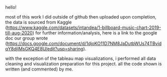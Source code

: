 hello!

most of this work I did outside of github then uploaded upon completion, the data is sourced from Kaggle (https://www.kaggle.com/datasets/intandea/1-billboard-music-chart-2019-till-aug-2020)
for further information/analysis, here is a link to the google doc our group wrote (https://docs.google.com/document/d/1djoKO11D7NM8JaDutbWUs74TBvidqY8djIMsGKQ4E8U/edit?usp=sharing).

with the exception of the tableau map visualizations, i performed all data cleaning and visualization preparation for this project. all the code shown is written (and commented) by me.
